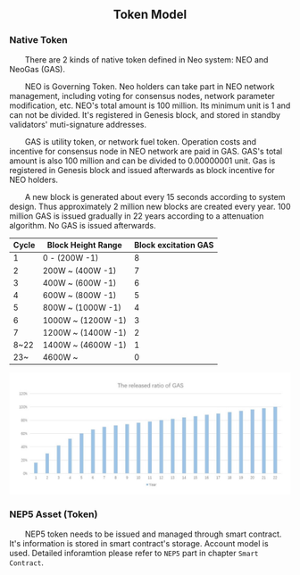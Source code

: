 ﻿<center><h2>Token Model</h2></center>

### **Native Token**

&emsp;&emsp;There are 2 kinds of native token defined in Neo system: NEO and NeoGas (GAS).

&emsp;&emsp;NEO is Governing Token. Neo holders can take part in NEO network management, including voting for consensus nodes, network parameter modification, etc. NEO's total amount is 100 million. Its minimum unit is 1 and can not be divided. It's registered in Genesis block, and stored in standby validators' muti-signature addresses.

&emsp;&emsp;GAS is utility token, or network fuel token. Operation costs and incentive for consensus node in NEO network are paid in GAS. GAS's total amount is also 100 million and can be divided to 0.00000001 unit. Gas is registered in Genesis block and issued afterwards as block incentive for NEO holders.

&emsp;&emsp;A new block is generated about every 15 seconds according to system design. Thus approximately 2 million new blocks are created every year. 100 million GAS is issued gradually in 22 years according to a attenuation algorithm. No GAS is issued afterwards.

| Cycle |  Block Height Range | Block excitation GAS  |
|-----|-------------     |---------------|
| 1   |0 - (200W -1)     |    8          |
| 2   |200W ~ (400W -1)  |    7          |
| 3   |400W ~ (600W -1)  |    6          |
| 4   |600W ~ (800W -1)  |    5          |
| 5   |800W ~ (1000W -1) |    4          |
| 6   |1000W ~ (1200W -1)|    3          |
| 7   |1200W ~ (1400W -1)|    2          |
|8~22 |1400W ~ (4600W -1)|    1          |
|23~  |4600W ~           |    0          |


[![gas distribution](../../images/blockchain/gas-distribution-en.jpg)](../../images/blockchain/gas-distribution-en.jpg)

### **NEP5 Asset (Token)**

&emsp;&emsp;NEP5 token needs to be issued and managed through smart contract. It's information is stored in smart contract's storage. Account model is used. Detailed inforamtion please refer to `NEP5` part in chapter `Smart Contract`.